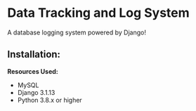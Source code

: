 # Data Tracking and Log System
A database logging system powered by Django! <br>

## Installation:
**Resources Used:**
* MySQL
* Django 3.1.13
* Python 3.8.x or higher
